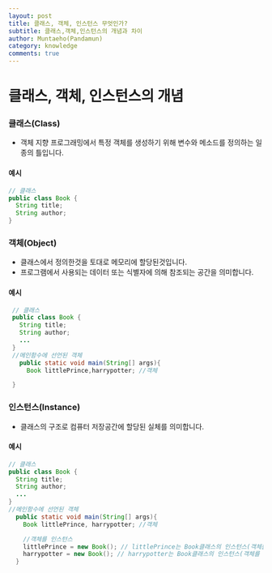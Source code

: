 ```yaml
---
layout: post
title: 클래스, 객체, 인스턴스 무엇인가?
subtitle: 클래스,객체,인스턴스의 개념과 차이
author: Muntaeho(Pandamun)
category: knowledge
comments: true
---
```


# 클래스, 객체, 인스턴스의 개념

### 클래스(Class)
 - 객체 지향 프로그래밍에서 특정 객체를 생성하기 위해 변수와 메소드를 정의하는 일종의 틀입니다.

#### 예시

~~~java
// 클래스
public class Book {
  String title;
  String author;
}
~~~

### 객체(Object)
 - 클래스에서 정의한것을 토대로 메모리에 할당된것입니다.
 - 프로그램에서 사용되는 데이터 또는 식별자에 의해 참조되는 공간을 의미합니다.

#### 예시

~~~java
 // 클래스
 public class Book {
   String title;
   String author;
   ...
 }
 //메인함수에 선언된 객체
   public static void main(String[] args){
     Book littlePrince,harrypotter; //객체

 }
~~~

### 인스턴스(Instance)
 - 클래스의 구조로 컴퓨터 저장공간에 할당된 실체를 의미합니다.

#### 예시

 ~~~java
 // 클래스
 public class Book {
   String title;
   String author;
   ...
 }
 //메인함수에 선언된 객체
   public static void main(String[] args){
     Book littlePrince, harrypotter; //객체

     //객체를 인스턴스
     littlePrince = new Book(); // littlePrince는 Book클래스의 인스턴스(객체를 메모리에 할당)
     harrypotter = new Book(); // harrypotter는 Book클래스의 인스턴스(객체를 메모리에 할당)
   }
 ~~~
